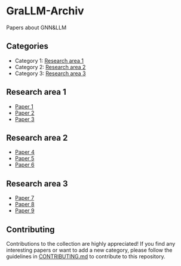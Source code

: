 # GraLLM-Archiv
Papers about GNN&amp;LLM
## Categories

- Category 1: [Research area 1](category1)
- Category 2: [Research area 2](category2)
- Category 3: [Research area 3](category3)

## Research area 1

- [Paper 1](link_to_paper1)
- [Paper 2](link_to_paper2)
- [Paper 3](link_to_paper3)

## Research area 2

- [Paper 4](link_to_paper4)
- [Paper 5](link_to_paper5)
- [Paper 6](link_to_paper6)

## Research area 3

- [Paper 7](link_to_paper7)
- [Paper 8](link_to_paper8)
- [Paper 9](link_to_paper9)

## Contributing

Contributions to the collection are highly appreciated! If you find any interesting papers or want to add a new category, please follow the guidelines in [CONTRIBUTING.md](link_to_contributing_file) to contribute to this repository.

